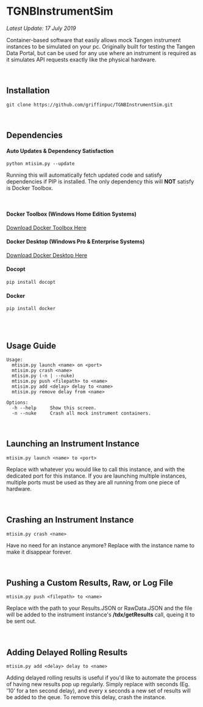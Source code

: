 # TGNBInstrumentSim

*Latest Update: 17 July 2019*


Container-based software that easily allows mock Tangen instrument instances to be simulated
on your pc. Originally built for testing the Tangen Data Portal, but can be used for any use where
an instrument is required as it simulates API requests exactly like the physical hardware.

&nbsp;

## Installation
~~~~
git clone https://github.com/griffinpuc/TGNBInstrumentSim.git
~~~~ 

&nbsp;

## Dependencies

#### Auto Updates & Dependency Satisfaction
~~~~
python mtisim.py --update
~~~~
Running this will automatically fetch updated code and satisfy dependencies if PIP is installed. The
only dependency this will **NOT** satisfy is Docker Toolbox.

&nbsp;

#### Docker Toolbox (Windows Home Edition Systems)  
[Download Docker Toolbox Here](https://docs.docker.com/toolbox/toolbox_install_windows/)

#### Docker Desktop (Windows Pro & Enterprise Systems)
[Download Docker Desktop Here](https://hub.docker.com/editions/community/docker-ce-desktop-windows)

#### Docopt
~~~~
pip install docopt
~~~~
#### Docker
~~~~
pip install docker
~~~~

<br/><br/>
## Usage Guide
~~~~
Usage:
  mtisim.py launch <name> on <port>
  mtisim.py crash <name>
  mtisim.py (-n | --nuke)
  mtisim.py push <filepath> to <name>
  mtisim.py add <delay> delay to <name>
  mtisim.py remove delay from <name>

Options:
  -h --help     Show this screen.
  -n --nuke     Crash all mock instrument containers.
~~~~
&nbsp;

## Launching an Instrument Instance

~~~~
mtisim.py launch <name> to <port>
~~~~

Replace <name> with whatever you would like to call this instance, and <port> with the dedicated
port for this instance. If you are launching multiple instances, multiple ports must be used as they
are all running from one piece of hardware.

&nbsp;

## Crashing an Instrument Instance

~~~~
mtisim.py crash <name>
~~~~

Have no need for an instance anymore? Replace <name> with the instance name to make it disappear forever.

&nbsp;

## Pushing a Custom Results, Raw, or Log File

~~~~
mtisim.py push <filepath> to <name>
~~~~

Replace <filepath> with the path to your Results.JSON or RawData.JSON and the file will be added to
the instrument instance's **/tdx/getResults** call, queing it to be sent out.

&nbsp;

## Adding Delayed Rolling Results

~~~~
mtisim.py add <delay> delay to <name>
~~~~

Adding delayed rolling results is useful if you'd like to automate the process of having new results
pop up regularly. Simply replace <delay> with seconds (Eg. '10' for a ten second delay), and every
x seconds a new set of results will be added to the qeue. To remove this delay, crash the instance.
